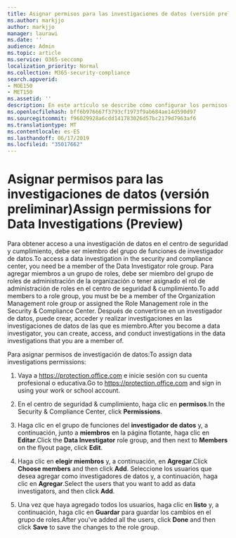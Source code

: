 ```yaml
---
title: Asignar permisos para las investigaciones de datos (versión preliminar)
ms.author: markjjo
author: markjjo
manager: laurawi
ms.date: ''
audience: Admin
ms.topic: article
ms.service: O365-seccomp
localization_priority: Normal
ms.collection: M365-security-compliance
search.appverid:
- MOE150
- MET150
ms.assetid: ''
description: En este artículo se describe cómo configurar los permisos necesarios para usar la herramienta de investigaciones de datos en Microsoft 365.
ms.openlocfilehash: bff6b976667f3793cf1973f9ab684ae14d590d97
ms.sourcegitcommit: f96029928a6cdd141783026d57bc2179d7963af6
ms.translationtype: MT
ms.contentlocale: es-ES
ms.lasthandoff: 06/17/2019
ms.locfileid: "35017662"
---
```

# <a name="assign-permissions-for-data-investigations-preview"></a><span data-ttu-id="72a8e-103">Asignar permisos para las investigaciones de datos (versión preliminar)</span><span class="sxs-lookup"><span data-stu-id="72a8e-103">Assign permissions for Data Investigations (Preview)</span></span>

<span data-ttu-id="72a8e-104">Para obtener acceso a una investigación de datos en el centro de seguridad y cumplimiento, debe ser miembro del grupo de funciones de investigador de datos.</span><span class="sxs-lookup"><span data-stu-id="72a8e-104">To access a data investigation in the security and compliance center, you need be a member of the Data Investigator role group.</span></span> <span data-ttu-id="72a8e-105">Para agregar miembros a un grupo de roles, debe ser miembro del grupo de roles de administración de la organización o tener asignado el rol de administración de roles en el centro de seguridad & cumplimiento.</span><span class="sxs-lookup"><span data-stu-id="72a8e-105">To add members to a role group, you must be be a member of the Organization Management role group or assigned the Role Management role in the Security & Compliance Center.</span></span> <span data-ttu-id="72a8e-106">Después de convertirse en un investigador de datos, puede crear, acceder y realizar investigaciones en las investigaciones de datos de las que es miembro.</span><span class="sxs-lookup"><span data-stu-id="72a8e-106">After you become a data investigator, you can create, access, and conduct investigations in the data investigations that you are a member of.</span></span>

<span data-ttu-id="72a8e-107">Para asignar permisos de investigación de datos:</span><span class="sxs-lookup"><span data-stu-id="72a8e-107">To assign data investigations permissions:</span></span>

1. <span data-ttu-id="72a8e-108">Vaya a https://protection.office.com e inicie sesión con su cuenta profesional o educativa.</span><span class="sxs-lookup"><span data-stu-id="72a8e-108">Go to https://protection.office.com and sign in using your work or school account.</span></span>

2. <span data-ttu-id="72a8e-109">En el centro de seguridad & cumplimiento, haga clic en **permisos**.</span><span class="sxs-lookup"><span data-stu-id="72a8e-109">In the Security & Compliance Center, click **Permissions**.</span></span> 

3. <span data-ttu-id="72a8e-110">Haga clic en el grupo de funciones del **investigador de datos** y, a continuación, junto a **miembros** en la página flotante, haga clic en **Editar**.</span><span class="sxs-lookup"><span data-stu-id="72a8e-110">Click the **Data Investigator** role group, and then next to **Members** on the flyout page, click **Edit**.</span></span>

4. <span data-ttu-id="72a8e-111">Haga clic en **elegir miembros** y, a continuación, en **Agregar**.</span><span class="sxs-lookup"><span data-stu-id="72a8e-111">Click **Choose members** and then click **Add**.</span></span> <span data-ttu-id="72a8e-112">Seleccione los usuarios que desea agregar como investigadores de datos y, a continuación, haga clic en **Agregar**.</span><span class="sxs-lookup"><span data-stu-id="72a8e-112">Select the users that you want to add as data investigators, and then click **Add**.</span></span>

5. <span data-ttu-id="72a8e-113">Una vez que haya agregado todos los usuarios, haga clic en **listo** y, a continuación, haga clic en **Guardar** para guardar los cambios en el grupo de roles.</span><span class="sxs-lookup"><span data-stu-id="72a8e-113">After you've added all the users, click **Done** and then click **Save** to save the changes to the role group.</span></span>